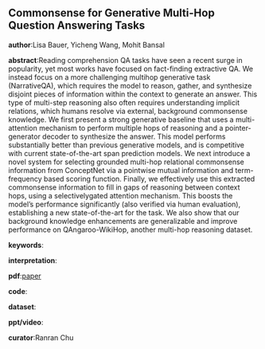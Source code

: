 ## Commonsense for Generative Multi-Hop Question Answering Tasks

**author**:Lisa Bauer, Yicheng Wang, Mohit Bansal

**abstract**:Reading comprehension QA tasks have seen
a recent surge in popularity, yet most works have focused on fact-finding extractive QA. We instead focus on a more challenging multihop generative task (NarrativeQA), which requires the model to reason, gather, and synthesize disjoint pieces of information within the context to generate an answer. This type of
multi-step reasoning also often requires understanding implicit relations, which humans resolve via external, background commonsense knowledge. We first present a strong generative baseline that uses a multi-attention mechanism to perform multiple hops of reasoning and a pointer-generator decoder to synthesize the answer. This model performs substantially better than previous generative models, and is competitive with current state-of-the-art span prediction models. We next introduce a novel system for selecting grounded multi-hop relational commonsense information from ConceptNet via a pointwise mutual information and term-frequency based scoring function. Finally, we effectively use this extracted commonsense information to fill in gaps of reasoning between context hops, using a selectivelygated attention mechanism. This boosts the
model’s performance significantly (also verified via human evaluation), establishing a new state-of-the-art for the task. We also show that our background knowledge enhancements are generalizable and improve performance on QAngaroo-WikiHop, another multi-hop reasoning dataset.

**keywords**:

**interpretation**:

**pdf**:[paper](https://www.aclweb.org/anthology/D18-1454.pdf)

**code**:

**dataset**:

**ppt/video**:

**curator**:Ranran Chu
